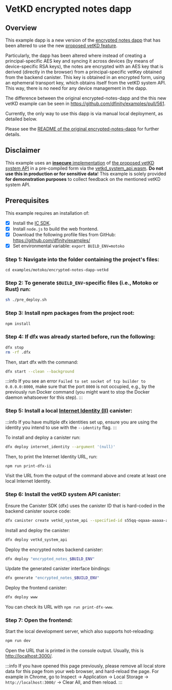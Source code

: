 # VetKD encrypted notes dapp

## Overview

This example dapp is a new version of the [encrypted notes dapp](./encrypted-notes.md) that has been altered to use the new [proposed vetKD feature](https://github.com/dfinity/interface-spec/pull/158).

Particularly, the dapp has been altered where instead of creating a principal-specific AES key and syncing it across devices (by means of device-specific RSA keys), the notes are encrypted with an AES key that is derived (directly in the browser) from a principal-specific vetKey obtained from the backend canister. This key is obtained in an encrypted form, using an ephemeral transport key, which obtains itself from the vetKD system API. This way, there is no need for any device management in the dapp.

The difference between the original encrypted-notes-dapp and the this new vetKD example can be seen in https://github.com/dfinity/examples/pull/561.

Currently, the only way to use this dapp is via manual local deployment, as detailed below.

Please see the [README of the original encrypted-notes-dapp](https://github.com/dfinity/examples/blob/master/motoko/encrypted-notes-dapp/README.md) for further details.

## Disclaimer

This example uses an [**insecure** implementation](https://github.com/dfinity/examples/tree/master/rust/vetkd/src/system_api) of [the proposed vetKD system API](https://github.com/dfinity/interface-spec/pull/158) in a pre-compiled form via the [vetkd_system_api.wasm](https://github.com/dfinity/examples/blob/master/motoko/encrypted-notes-dapp-vetkd/vetkd_system_api.wasm). **Do not use this in production or for sensitive data**! This example is solely provided **for demonstration purposes** to collect feedback on the mentioned vetKD system API.

## Prerequisites
This example requires an installation of:

- [x] Install the [IC SDK](https://internetcomputer.org/docs/current/developer-docs/setup/install).
- [x] Install `node.js` to build the web frontend.
- [x] Download the following profile files from GitHub: https://github.com/dfinity/examples/
- [x] Set environmental variable: `export BUILD_ENV=motoko`

### Step 1: Navigate into the folder containing the project's files:

```
cd examples/motoko/encrypted-notes-dapp-vetkd
```

### Step 2: To generate `$BUILD_ENV`-specific files (i.e., Motoko or Rust) run:

```sh
sh ./pre_deploy.sh
```

### Step 3: Install npm packages from the project root:

```sh
npm install
```

### Step 4: If dfx was already started before, run the following:

```sh
dfx stop
rm -rf .dfx
```

Then, start dfx with the command:

```sh
dfx start --clean --background
```

:::info
If you see an error `Failed to set socket of tcp builder to 0.0.0.0:8000`, make sure that the port `8000` is not occupied, e.g., by the previously run Docker command (you might want to stop the Docker daemon whatsoever for this step).
:::

### Step 5: Install a local [Internet Identity (II)](https://wiki.internetcomputer.org/wiki/What_is_Internet_Identity) canister:

:::info
If you have multiple dfx identities set up, ensure you are using the identity you intend to use with the `--identity` flag.
:::

To install and deploy a canister run:

```sh
dfx deploy internet_identity --argument '(null)'
```

Then, to print the Internet Identity URL, run:

```sh
npm run print-dfx-ii
```

Visit the URL from the output of the command above and create at least one local Internet Identity.

### Step 6: Install the vetKD system API canister:

Ensure the Canister SDK (dfx) uses the canister ID that is hard-coded in the backend canister source code:

```sh
dfx canister create vetkd_system_api --specified-id s55qq-oqaaa-aaaaa-aaakq-cai
```

Install and deploy the canister:

```sh
dfx deploy vetkd_system_api
```

Deploy the encrypted notes backend canister:

```sh
dfx deploy "encrypted_notes_$BUILD_ENV"
```

Update the generated canister interface bindings: 

```sh
dfx generate "encrypted_notes_$BUILD_ENV"
```

Deploy the frontend canister:

```sh
dfx deploy www
```

You can check its URL with `npm run print-dfx-www`.

### Step 7: Open the frontend:

Start the local development server, which also supports hot-reloading:

```sh
npm run dev
```

Open the URL that is printed in the console output. Usually, this is [http://localhost:3000/](http://localhost:3000/).

:::info
If you have opened this page previously, please remove all local store data for this page from your web browser, and hard-reload the page. For example in Chrome, go to Inspect → Application → Local Storage → `http://localhost:3000/` → Clear All, and then reload.
:::
